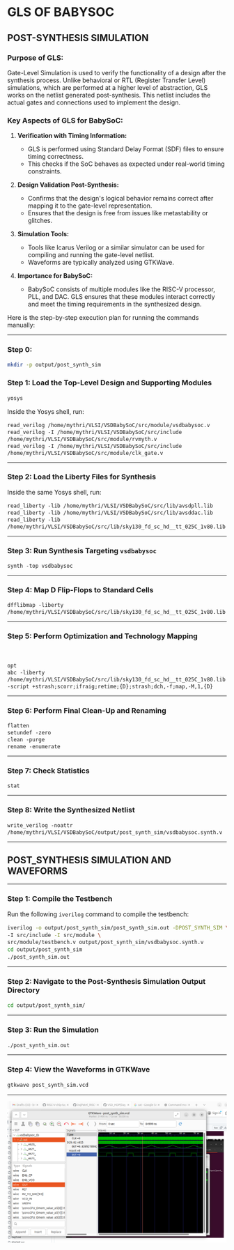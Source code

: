 # GLS OF BABYSOC
## POST-SYNTHESIS SIMULATION

### Purpose of GLS:
Gate-Level Simulation is used to verify the functionality of a design after the synthesis process. Unlike behavioral or RTL (Register Transfer Level) simulations, which are performed at a higher level of abstraction, GLS works on the netlist generated post-synthesis. This netlist includes the actual gates and connections used to implement the design.

### Key Aspects of GLS for BabySoC:
1. **Verification with Timing Information:**
   - GLS is performed using Standard Delay Format (SDF) files to ensure timing correctness.
   - This checks if the SoC behaves as expected under real-world timing constraints.

2. **Design Validation Post-Synthesis:**
   - Confirms that the design's logical behavior remains correct after mapping it to the gate-level representation.
   - Ensures that the design is free from issues like metastability or glitches.

3. **Simulation Tools:**
   - Tools like Icarus Verilog or a similar simulator can be used for compiling and running the gate-level netlist.
   - Waveforms are typically analyzed using GTKWave.

4. **Importance for BabySoC:**
   - BabySoC consists of multiple modules like the RISC-V processor, PLL, and DAC. GLS ensures that these modules interact correctly and meet the timing requirements in the synthesized design.


Here is the step-by-step execution plan for running the  commands manually:

---

### Step 0: 
```bash
mkdir -p output/post_synth_sim
```

### **Step 1: Load the Top-Level Design and Supporting Modules**
```bash
yosys
```

Inside the Yosys shell, run:
```yosys
read_verilog /home/mythri/VLSI/VSDBabySoC/src/module/vsdbabysoc.v
read_verilog -I /home/mythri/VLSI/VSDBabySoC/src/include /home/mythri/VLSI/VSDBabySoC/src/module/rvmyth.v
read_verilog -I /home/mythri/VLSI/VSDBabySoC/src/include /home/mythri/VLSI/VSDBabySoC/src/module/clk_gate.v
```


---

### **Step 2: Load the Liberty Files for Synthesis**
Inside the same Yosys shell, run:
```yosys
read_liberty -lib /home/mythri/VLSI/VSDBabySoC/src/lib/avsdpll.lib
read_liberty -lib /home/mythri/VLSI/VSDBabySoC/src/lib/avsddac.lib
read_liberty -lib /home/mythri/VLSI/VSDBabySoC/src/lib/sky130_fd_sc_hd__tt_025C_1v80.lib
```


---

### **Step 3: Run Synthesis Targeting `vsdbabysoc`**
```yosys
synth -top vsdbabysoc
```


---

### **Step 4: Map D Flip-Flops to Standard Cells**
```yosys
dfflibmap -liberty /home/mythri/VLSI/VSDBabySoC/src/lib/sky130_fd_sc_hd__tt_025C_1v80.lib
```


---

### **Step 5: Perform Optimization and Technology Mapping**
```yosys


opt
abc -liberty /home/mythri/VLSI/VSDBabySoC/src/lib/sky130_fd_sc_hd__tt_025C_1v80.lib -script +strash;scorr;ifraig;retime;{D};strash;dch,-f;map,-M,1,{D}
```
---

### **Step 6: Perform Final Clean-Up and Renaming**
```yosys
flatten
setundef -zero
clean -purge
rename -enumerate
```


---

### **Step 7: Check Statistics**
```yosys
stat
```


---

### **Step 8: Write the Synthesized Netlist**
```yosys
write_verilog -noattr /home/mythri/VLSI/VSDBabySoC/output/post_synth_sim/vsdbabysoc.synth.v

```


---

## POST_SYNTHESIS SIMULATION AND WAVEFORMS
---

### **Step 1: Compile the Testbench**
Run the following `iverilog` command to compile the testbench:
```bash
iverilog -o output/post_synth_sim/post_synth_sim.out -DPOST_SYNTH_SIM \
-I src/include -I src/module \
src/module/testbench.v output/post_synth_sim/vsdbabysoc.synth.v
cd output/post_synth_sim
./post_synth_sim.out
```
---
### **Step 2: Navigate to the Post-Synthesis Simulation Output Directory**
```bash
cd output/post_synth_sim/
```
---
### **Step 3: Run the Simulation**

```bash
./post_synth_sim.out
```
---
### **Step 4: View the Waveforms in GTKWave**

```bash
gtkwave post_synth_sim.vcd
```
---


![img alt](https://github.com/mythribijwar/RISC-V-chip-tapeout/blob/879938656e79962006638947108050444d0868a7/week3/part1/pictures/Screenshot%20from%202025-10-10%2012-01-00.png)

